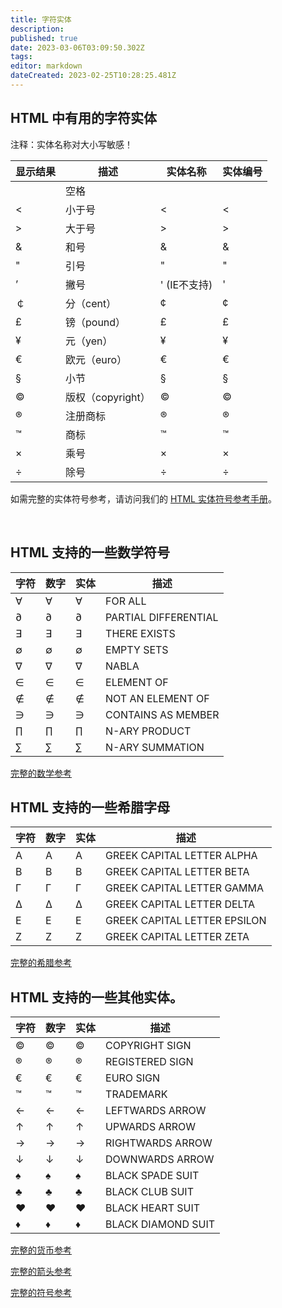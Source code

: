 ```yaml
---
title: 字符实体
description: 
published: true
date: 2023-03-06T03:09:50.302Z
tags: 
editor: markdown
dateCreated: 2023-02-25T10:28:25.481Z
---
```


## HTML 中有用的字符实体

注释：实体名称对大小写敏感！

| 显示结果 | 描述              | 实体名称     | 实体编号 |
| ---------- | ------------------- | -------------- | ---------- |
|          | 空格              |              |          |
| <        | 小于号            | <            | <        |
| >        | 大于号            | >            | >        |
| &        | 和号              | &            | &        |
| "        | 引号              | "            | "        |
| ’       | 撇号              | ' (IE不支持) | '        |
| ￠       | 分（cent）        | ¢           | ¢       |
| £       | 镑（pound）       | £           | £       |
| ¥       | 元（yen）         | ¥           | ¥       |
| €       | 欧元（euro）      | €           | €       |
| §       | 小节              | §           | §       |
| ©       | 版权（copyright） | ©           | ©       |
| ®       | 注册商标          | ®           | ®       |
| ™       | 商标              | ™           | ™       |
| ×       | 乘号              | ×           | ×       |
| ÷       | 除号              | ÷           | ÷       |

如需完整的实体符号参考，请访问我们的 [HTML 实体符号参考手册](https://www.w3school.com.cn/tags/html_ref_entities.html)。

‍

## HTML 支持的一些数学符号

| 字符 | 数字 | 实体 | 描述                 |
| ------ | ------ | ------ | ---------------------- |
| ∀   | ∀   | ∀   | FOR ALL              |
| ∂   | ∂   | ∂   | PARTIAL DIFFERENTIAL |
| ∃   | ∃   | ∃   | THERE EXISTS         |
| ∅   | ∅   | ∅   | EMPTY SETS           |
| ∇   | ∇   | ∇   | NABLA                |
| ∈   | ∈   | ∈   | ELEMENT OF           |
| ∉   | ∉   | ∉   | NOT AN ELEMENT OF    |
| ∋   | ∋   | ∋   | CONTAINS AS MEMBER   |
| ∏   | ∏   | ∏   | N-ARY PRODUCT        |
| ∑   | ∑   | ∑   | N-ARY SUMMATION      |

[完整的数学参考](https://www.w3school.com.cn/charsets/ref_utf_math.asp)

## HTML 支持的一些希腊字母

| 字符 | 数字 | 实体 | 描述                         |
| ------ | ------ | ------ | ------------------------------ |
| Α   | Α   | Α   | GREEK CAPITAL LETTER ALPHA   |
| Β   | Β   | Β   | GREEK CAPITAL LETTER BETA    |
| Γ   | Γ   | Γ   | GREEK CAPITAL LETTER GAMMA   |
| Δ   | Δ   | Δ   | GREEK CAPITAL LETTER DELTA   |
| Ε   | Ε   | Ε   | GREEK CAPITAL LETTER EPSILON |
| Ζ   | Ζ   | Ζ   | GREEK CAPITAL LETTER ZETA    |

[完整的希腊参考](https://www.w3school.com.cn/charsets/ref_utf_greek.asp)

## HTML 支持的一些其他实体。

| 字符 | 数字 | 实体 | 描述               |
| ------ | ------ | ------ | -------------------- |
| ©   | ©   | ©   | COPYRIGHT SIGN     |
| ®   | ®   | ®   | REGISTERED SIGN    |
| €   | €   | €   | EURO SIGN          |
| ™   | ™   | ™   | TRADEMARK          |
| ←   | ←   | ←   | LEFTWARDS ARROW    |
| ↑   | ↑   | ↑   | UPWARDS ARROW      |
| →   | →   | →   | RIGHTWARDS ARROW   |
| ↓   | ↓   | ↓   | DOWNWARDS ARROW    |
| ♠   | ♠   | ♠   | BLACK SPADE SUIT   |
| ♣   | ♣   | ♣   | BLACK CLUB SUIT    |
| ♥   | ♥   | ♥   | BLACK HEART SUIT   |
| ♦   | ♦   | ♦   | BLACK DIAMOND SUIT |

[完整的货币参考](https://www.w3school.com.cn/charsets/ref_utf_currency.asp)

[完整的箭头参考](https://www.w3school.com.cn/charsets/ref_utf_arrows.asp)

[完整的符号参考](https://www.w3school.com.cn/charsets/ref_utf_symbols.asp)